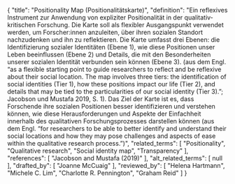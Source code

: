 {
    "title": "Positionality Map (Positionalitätskarte)",
    "definition": "Ein reflexives Instrument zur Anwendung von expliziter Positionalität in der qualitativ-kritischen Forschung. Die Karte soll als flexibler Ausgangspunkt verwendet werden, um Forscher:innen anzuleiten, über ihren sozialen Standort nachzudenken und ihn zu reflektieren. Die Karte umfasst drei Ebenen: die Identifizierung sozialer Identitäten (Ebene 1), wie diese Positionen unser Leben beeinflussen (Ebene 2) und Details, die mit den Besonderheiten unserer sozialen Identität verbunden sein können (Ebene 3). (aus dem Engl. “as a flexible starting point to guide researchers to reflect and be reflexive about their social location. The map involves three tiers: the identification of social identities (Tier 1), how these positions impact our life (Tier 2), and details that may be tied to the particularities of our social identity (Tier 3).”; Jacobson und Mustafa 2019, S. 1). Das Ziel der Karte ist es, dass Forschende ihre sozialen Positionen besser identifizieren und verstehen können, wie diese Herausforderungen und Aspekte der Einfachheit innerhalb des qualitativen Forschungsprozesses darstellen können (aus dem Engl. “for researchers to be able to better identify and understand their social locations and how they may pose challenges and aspects of ease within the qualitative research process.”)",
    "related_terms": [
        "Positionality",
        "Qualitative research",
        "Social identity map",
        "Transparency"
    ],
    "references": [
        "Jacobson and Mustafa (2019)"
    ],
    "alt_related_terms": [
        null
    ],
    "drafted_by": [
        "Joanne McCuaig"
    ],
    "reviewed_by": [
        "Helena Hartmann",
        "Michele C. Lim",
        "Charlotte R. Pennington",
        "Graham Reid"
    ]
}